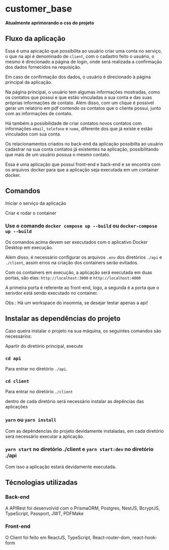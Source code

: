 # customer_base
 **Atualmente aprimorando o css do projeto**

## Fluxo da aplicação


Essa é uma apicação que possíbilita ao usuário criar uma conta no serviço, o que na api é denominado de `client`, com o cadastro feito o usuário, o mesmo é direcionado a página de login, onde será realizada a confirmação dos dados fornecidos na requisição.


Em caso de confirmação dos dados, o usuário é direcionado à página principal da aplicação. 

Na página principal, o usuário tem algumas informações mostradas, como os contatos que possuí e que estão vinculadas a sua conta e das suas próprias informações de contato. Além disso, com um clique é possível gerar um relatório em pdf contendo os contatos que o cliente possui, junto com as informações de contato.

Há também a possíbilidade de criar contatos novos contatos com informações `email`, `telefone` e `nome`, diferente dos que já existe e estão vinculados com sua conta. 

Os relacionamentos criados no back-end da aplicação possibilta ao usuário cadastrar na sua conta contatos já existentes na aplicação, possibilitando que mais de um usuário possua o mesmo contato.

Essa é uma aplicação que possui front-end e back-end e se encontra com os arquivos docker para que a aplicação seja executada em um container docker.

## Comandos

Iniciar o serviço da aplicação

Criar e rodar o container

### Use o comando `docker compose up --build` ou `docker-compose up --build`

Os comandos acima devem ser executados com o aplicativo Docker Desktop em execução. 

Além disso, é necessário configurar os arquivos `.env` dos diretórios `./api` e `./client`, assim erros na criação dos containers serão evitados.

Com os containers em execução, a aplicação será executada em duas portas, são elas: `http://localhost:3000` e `http://localhost:4000`

A primeira porta é referente ao front-end, logo, a segunda é a porta que o serivdor está sendo executado no container.

Obs.: Há um workspace do insomnia, se desejar testar apenas a api!

## Instalar as dependências do projeto

Caso queira instalar o projeto na sua máquina, os seguintes comandos são necessários:

Apartir do diretório principal, execute
### `cd api` 

Para entrar no diretório `./api`.

### `cd client`

Para entrar no diretório `./client`

dentro de cada diretório será necessário instalar as depências das aplicações

### `yarn` ou `yarn install`

Com as depêndencias do projeto devidamente instaladas, em cada diretório será necessário executar a aplicação.

### `yarn start` no diretório ./client e `yarn start:dev` no diretório ./api

Com isso a aplicação estará devidamente executada.

## Técnologias utilizadas

### Back-end

A APIRest foi desenvolvid com o PrismaORM, Postgres, NestJS, BcryptJS, TypeScript, Passport, JWT, PDFMake

### Front-end

O Client foi feito em ReactJS, TypeScript, React-router-dom, react-hook-form

